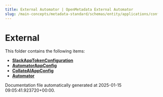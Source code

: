 ```yaml
---
title: External Automator | OpenMetadata External Automator
slug: /main-concepts/metadata-standard/schemas/entity/applications/configuration/external
---
```


# External

This folder contains the following items:

- [**SlackAppTokenConfiguration**](/main-concepts/metadata-standard/schemas/entity/applications/configuration/external/slackapptokenconfiguration)
- [**AutomatorAppConfig**](/main-concepts/metadata-standard/schemas/entity/applications/configuration/external/automatorappconfig)
- [**CollateAIAppConfig**](/main-concepts/metadata-standard/schemas/entity/applications/configuration/external/collateaiappconfig)
- [**Automator**](/main-concepts/metadata-standard/schemas/entity/applications/configuration/external/automator)


Documentation file automatically generated at 2025-01-15 09:05:41.923720+00:00.
